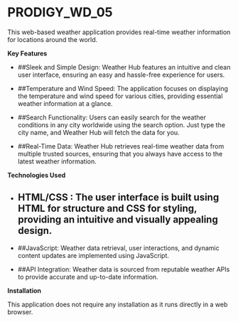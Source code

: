 # PRODIGY_WD_05
This web-based weather application provides real-time weather information for locations around the world.


**Key Features**

- ##Sleek and Simple Design: Weather Hub features an intuitive and clean user interface, ensuring an easy and hassle-free experience for users.
  
- ##Temperature and Wind Speed: The application focuses on displaying the temperature and wind speed for various cities, providing essential weather information at a glance.

- ##Search Functionality: Users can easily search for the weather conditions in any city worldwide using the search option. Just type the city name, and Weather Hub will fetch the data for you.

- ##Real-Time Data: Weather Hub retrieves real-time weather data from multiple trusted sources, ensuring that you always have access to the latest weather information.

**Technologies Used**

- ## HTML/CSS : The user interface is built using HTML for structure and CSS for styling, providing an intuitive and visually appealing design.
  
-  ##JavaScript: Weather data retrieval, user interactions, and dynamic content updates are implemented using JavaScript.

-  ##API Integration: Weather data is sourced from reputable weather APIs to provide accurate and up-to-date information.

**Installation**

This application does not require any installation as it runs directly in a web browser.



  
  

  

  



